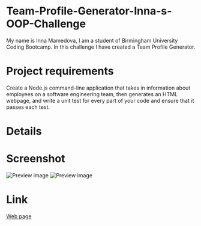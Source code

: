 # Team-Profile-Generator-Inna-s-OOP-Challenge
My name is Inna Mamedova, I am a student of Birmingham University Coding Bootcamp.
In this challenge I have created a Team Profile Generator.



# Project requirements
Create a Node.js command-line application that takes in information about employees on a software engineering team, then generates an HTML webpage, and write a unit test for every part of your code and ensure that it passes each test.



# Details




# Screenshot
![Preview image]()
![Preview image]()



# Link
[Web page]()